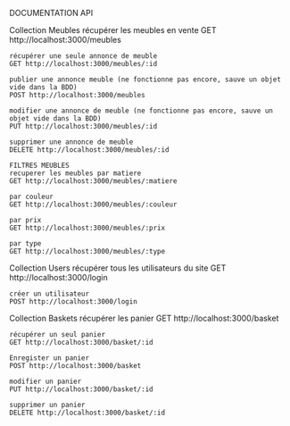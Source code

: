 DOCUMENTATION API

Collection Meubles
    récupérer les meubles en vente
    GET http://localhost:3000/meubles

    récupérer une seule annonce de meuble
    GET http://localhost:3000/meubles/:id

    publier une annonce meuble (ne fonctionne pas encore, sauve un objet vide dans la BDD)
    POST http://localhost:3000/meubles

    modifier une annonce de meuble (ne fonctionne pas encore, sauve un objet vide dans la BDD)
    PUT http://localhost:3000/meubles/:id

    supprimer une annonce de meuble
    DELETE http://localhost:3000/meubles/:id

    FILTRES MEUBLES
    recuperer les meubles par matiere
    GET http://localhost:3000/meubles/:matiere

    par couleur
    GET http://localhost:3000/meubles/:couleur

    par prix
    GET http://localhost:3000/meubles/:prix

    par type
    GET http://localhost:3000/meubles/:type



Collection Users
    récupérer tous les utilisateurs du site
    GET http://localhost:3000/login

    créer un utilisateur 
    POST http://localhost:3000/login

Collection Baskets
    récupérer les panier
    GET http://localhost:3000/basket

    récupérer un seul panier
    GET http://localhost:3000/basket/:id

    Enregister un panier 
    POST http://localhost:3000/basket

    modifier un panier 
    PUT http://localhost:3000/basket/:id

    supprimer un panier
    DELETE http://localhost:3000/basket/:id

